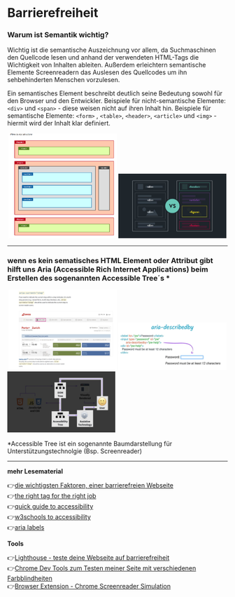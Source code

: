 # Barrierefreiheit 

### Warum ist Semantik wichtig?

Wichtig ist die semantische Auszeichnung vor allem, da Suchmaschinen den Quellcode lesen und anhand der verwendeten HTML-Tags die Wichtigkeit von Inhalten ableiten. Außerdem erleichtern semantische Elemente Screenreadern das Auslesen des Quellcodes um ihn sehbehinderten Menschen vorzulesen.

Ein semantisches Element beschreibt deutlich seine Bedeutung sowohl für den Browser und den Entwickler.
Beispiele für nicht-semantische Elemente: `<div>` und `<span>` - diese weisen nicht auf ihren Inhalt hin.
Beispiele für semantische Elemente: `<form>` , `<table>`, `<header>`, `<article>` und `<img>` - hiermit wird der Inhalt klar definiert. 

<div align="center">
<img src="structure.png" alt="do" width="49%"> 
<img src="semantic.jpg" alt="dont" width="49%"> 
</div>



---
### wenn es kein sematisches HTML Element oder Attribut gibt hilft uns Aria (Accessible Rich Internet Applications) beim Erstellen des sogenannten Accessible Tree´s *



<div align="center">
<img src="aria.jpeg" alt="aria" width="49%"> 
<img src="aria-pw.jpg" alt="aria-describedby" width="49%"> 
</div>


<img src="tree.jpg" alt="tree" width="49%"> 
<p>*Accessible Tree ist ein sogenannte Baumdarstellung für Unterstützungstechnolgie (Bsp. Screenreader)</p>



---

**mehr Lesematerial**

:point_right:[die wichtigsten Faktoren, einer barrierefreien Webseite](https://www.mindshape.de/kompetenzen/website-optimierung/ux-und-usability-optimierung/barrierefreie-websites.html)\
:point_right:[the right tag for the right job](https://localghost.dev/2021/06/the-right-tag-for-the-job-why-you-should-use-semantic-html/)\
:point_right:[quick guide to accessibility](https://www.notion.so/A11y-intro-b559b4e344fa47318e417c1ce41e7d2e)\
:point_right:[w3schools to accessibility](https://www.w3schools.com/html/html_accessibility.asp)\
:point_right:[aria labels](https://a11y-101.com/development/aria-label)



**Tools**

:point_right:[Lighthouse - teste deine Webseite auf barrierefreiheit](https://developers.google.com/web/tools/lighthouse)\
:point_right:[Chrome Dev Tools zum Testen meiner Seite mit verschiedenen Farbblindheiten](https://developers.google.com/web/tools/lighthouse)\
:point_right:[Browser Extension - Chrome Screenreader Simulation](https://chrome.google.com/webstore/detail/screen-reader/kgejglhpjiefppelpmljglcjbhoiplfn?hl=en)






